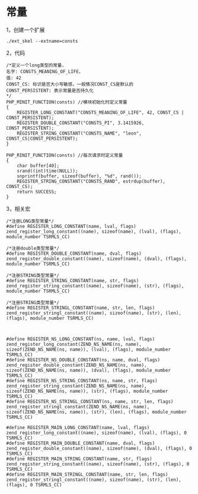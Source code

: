 # 常量

1，创建一个扩展
	
	./ext_skel --extname=consts
	
	
2，代码

	/*定义一个long类型的常量，
	名字: CONSTS_MEANING_OF_LIFE，
	值: 42
	CONST_CS: 标识是否大小写敏感，一般情况CONST_CS是默认的
	CONST_PERSISTENT: 表示常量是否持久化
	*/
	PHP_MINIT_FUNCTION(consts) //模块初始化时定义常量
	{
		REGISTER_LONG_CONSTANT("CONSTS_MEANING_OF_LIFE", 42, CONST_CS | CONST_PERSISTENT);
		REGISTER_DOUBLE_CONSTANT("CONSTS_PI", 3.1415926, CONST_PERSISTENT);
		REGISTER_STRING_CONSTANT("CONSTS_NAME", "leon", CONST_CS|CONST_PERSISTENT);
	}
	
	PHP_RINIT_FUNCTION(consts) //每次请求时定义常量
	{
    	char buffer[40];
    	srand((int)time(NULL));
    	snprintf(buffer, sizeof(buffer), "%d", rand());
   	 	REGISTER_STRING_CONSTANT("CONSTS_RAND", estrdup(buffer), CONST_CS);
		return SUCCESS;
	}

	
	
	

3，相关宏
	
	/*注册LONG类型常量*/
	#define REGISTER_LONG_CONSTANT(name, lval, flags)  zend_register_long_constant((name), sizeof(name), (lval), (flags), module_number TSRMLS_CC)
	
	/*注册double类型常量*/
	#define REGISTER_DOUBLE_CONSTANT(name, dval, flags)  zend_register_double_constant((name), sizeof(name), (dval), (flags), module_number TSRMLS_CC)
	
	/*注册STRING类型常量*/
	#define REGISTER_STRING_CONSTANT(name, str, flags)  zend_register_string_constant((name), sizeof(name), (str), (flags), module_number TSRMLS_CC)
	
	/*注册STRING类型常量*/
	#define REGISTER_STRINGL_CONSTANT(name, str, len, flags)  zend_register_stringl_constant((name), sizeof(name), (str), (len), (flags), module_number TSRMLS_CC)



	#define REGISTER_NS_LONG_CONSTANT(ns, name, lval, flags)  zend_register_long_constant(ZEND_NS_NAME(ns, name), sizeof(ZEND_NS_NAME(ns, name)), (lval), (flags), module_number TSRMLS_CC)
	#define REGISTER_NS_DOUBLE_CONSTANT(ns, name, dval, flags)  zend_register_double_constant(ZEND_NS_NAME(ns, name), sizeof(ZEND_NS_NAME(ns, name)), (dval), (flags), module_number TSRMLS_CC)
	#define REGISTER_NS_STRING_CONSTANT(ns, name, str, flags)  zend_register_string_constant(ZEND_NS_NAME(ns, name), sizeof(ZEND_NS_NAME(ns, name)), (str), (flags), module_number TSRMLS_CC)
	#define REGISTER_NS_STRINGL_CONSTANT(ns, name, str, len, flags)  zend_register_stringl_constant(ZEND_NS_NAME(ns, name), sizeof(ZEND_NS_NAME(ns, name)), (str), (len), (flags), module_number TSRMLS_CC)

	#define REGISTER_MAIN_LONG_CONSTANT(name, lval, flags)  zend_register_long_constant((name), sizeof(name), (lval), (flags), 0 TSRMLS_CC)
	#define REGISTER_MAIN_DOUBLE_CONSTANT(name, dval, flags)  zend_register_double_constant((name), sizeof(name), (dval), (flags), 0 TSRMLS_CC)
	#define REGISTER_MAIN_STRING_CONSTANT(name, str, flags)  zend_register_string_constant((name), sizeof(name), (str), (flags), 0 TSRMLS_CC)
	#define REGISTER_MAIN_STRINGL_CONSTANT(name, str, len, flags)  zend_register_stringl_constant((name), sizeof(name), (str), (len), (flags), 0 TSRMLS_CC)